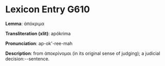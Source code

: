 # Lexicon Entry G610

**Lemma**: ἀπόκριμα

**Transliteration (xlit)**: apókrima

**Pronunciation**: ap-ok'-ree-mah

**Description**:
from ἀποκρίνομαι (in its original sense of judging); a judicial decision:--sentence.
